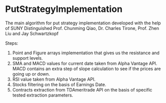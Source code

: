 # PutStrategyImplementation
The main algorithm for put strategy implementation developed with the help of SUNY Distinguished Prof. Chunming Qiao, Dr. Charles Tirone, Prof. Zhen Liu and Jay Schwartzkopf

Steps:
1. Point and Figure arrays implementation that gives us the resistance and support levels.
2. SMA and MACD values for current date taken from Alpha Vantage API. MACD contains an extra step of slope calculation to see if the prices are going up or down.
3. RSI value taken from Alpha Vantage API.
4. Stocks filtering on the basis of Earnings Date.
5. Contracts extraction from TDAmeritrade API on the basis of specific tested extraction parameters.
